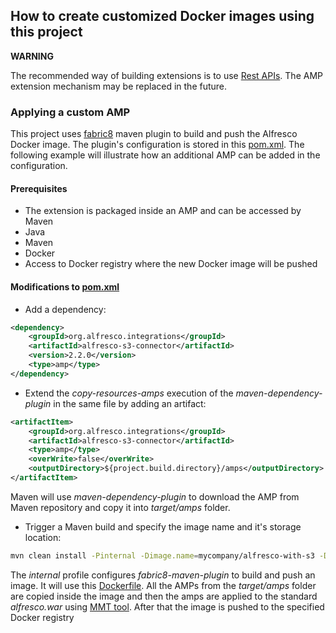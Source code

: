 ## How to create customized Docker images using this project

**WARNING**

The recommended way of building extensions is to use [Rest APIs](https://api-explorer.alfresco.com/api-explorer). The AMP extension mechanism may be replaced in the future.

### Applying a custom AMP

This project uses [fabric8](https://github.com/fabric8io/fabric8-maven-plugin) maven plugin to build and push the Alfresco Docker image. The plugin's configuration is stored in this [pom.xml](../../docker-alfresco/pom.xml). The following example will illustrate how an additional AMP can be added in the configuration.

#### Prerequisites

* The extension is packaged inside an AMP and can be accessed by Maven
* Java
* Maven
* Docker
* Access to Docker registry where the new Docker image will be pushed

#### Modifications to [pom.xml](../../docker-alfresco/pom.xml)

* Add a dependency:
```xml
<dependency>
    <groupId>org.alfresco.integrations</groupId>
    <artifactId>alfresco-s3-connector</artifactId>
    <version>2.2.0</version>
    <type>amp</type>
</dependency>
```

* Extend the _copy-resources-amps_ execution of the _maven-dependency-plugin_ in the same file by adding an artifact:
```xml
<artifactItem>
    <groupId>org.alfresco.integrations</groupId>
    <artifactId>alfresco-s3-connector</artifactId>
    <type>amp</type>
    <overWrite>false</overWrite>
    <outputDirectory>${project.build.directory}/amps</outputDirectory>
</artifactItem>
```
Maven will use _maven-dependency-plugin_ to download the AMP from Maven repository and copy it into _target/amps_ folder.

* Trigger a Maven build and specify the image name and it's storage location:
```bash
mvn clean install -Pinternal -Dimage.name=mycompany/alfresco-with-s3 -Dimage.tag=latest -Dimage.registry=quay.io
```
The _internal_ profile configures _fabric8-maven-plugin_ to build and push an image. It will use this [Dockerfile](../../docker-alfresco/Dockerfile). All the AMPs from the _target/amps_ folder are copied inside the image and then the amps are applied to the standard _alfresco.war_ using [MMT tool](https://github.com/Alfresco/alfresco-mmt). After that the image is pushed to the specified Docker registry  